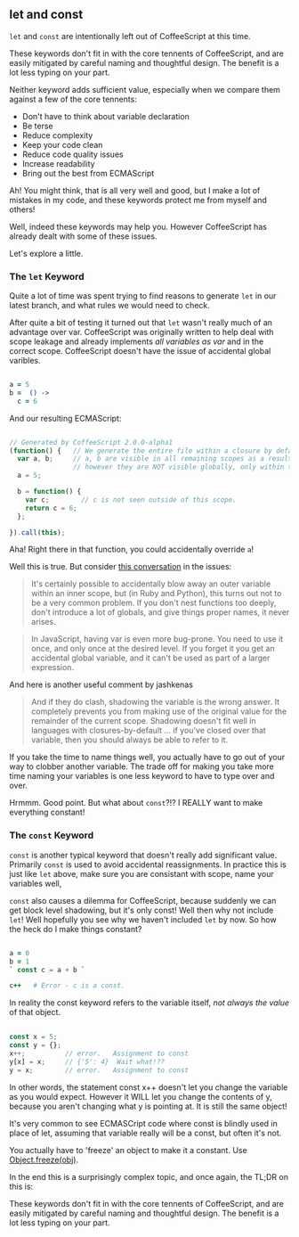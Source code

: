 ##  let and const 

`let` and `const` are intentionally left out of CoffeeScript at this time.

These keywords don't fit in with the core tennents of CoffeeScript, and are easily mitigated by careful naming and thoughtful design. The benefit is a lot less typing on your part.

Neither keyword adds sufficient value, especially when we compare them against a few of the core tennents: 

  * Don't have to think about variable declaration
  * Be terse
  * Reduce complexity
  * Keep your code clean
  * Reduce code quality issues
  * Increase readability
  * Bring out the best from ECMAScript

Ah! You might think, that is all very well and good, but I make a lot of mistakes in my code, and these keywords protect me from myself and others! 

Well, indeed these keywords may help you. However CoffeeScript has already dealt with some of these issues. 

Let's explore a little. 

### The `let` Keyword   

Quite a lot of time was spent trying to find reasons to generate `let` in our latest branch, and what rules we would need to check.

After quite a bit of testing it turned out that `let` wasn't really much of an advantage over var. CoffeeScript was originally written to help deal with scope leakage and already implements _all variables as var_ and in the correct scope. CoffeeScript doesn't have the issue of accidental global varibles.

```coffeescript

a = 5
b =  () ->
  c = 6

```

And our resulting ECMAScript:


```javascript

// Generated by CoffeeScript 2.0.0-alpha1
(function() {   // We generate the entire file within a closure by default, to avoid variabe leakage.
  var a, b;     // a, b are visible in all remaining scopes as a result of closures.
                // however they are NOT visible globally, only within this file / module.
  a = 5;

  b = function() {
    var c;        // c is not seen outside of this scope.
    return c = 6;
  };

}).call(this);

```

Aha!  Right there in that function, you could accidentally override `a`!  

Well this is true. But consider [this conversation](https://github.com/jashkenas/coffeescript/issues/238#issuecomment-153502) in the issues:

> It's certainly possible to accidentally blow away an outer variable within an inner scope, but (in Ruby and Python), this turns out not to be a very common problem. If you don't nest functions too deeply, don't introduce a lot of globals, and give things proper names, it never arises.

> In JavaScript, having var is even more bug-prone. You need to use it once, and only once at the desired level. If you forget it you get an accidental global variable, and it can't be used as part of a larger expression.

And here is another useful comment by jashkenas

> And if they do clash, shadowing the variable is the wrong answer. It completely prevents you from making use of the original value for the remainder of the current scope. Shadowing doesn't fit well in languages with closures-by-default ... if you've closed over that variable, then you should always be able to refer to it.

If you take the time to name things well, you actually have to go out of your way to clobber another variable. The trade off for making you take more time naming your variables is one less keyword to have to type over and over.

Hrmmm. Good point. But what about `const`?!? I REALLY want to make everything constant!

### The `const` Keyword

`const` is another typical keyword that doesn't really add significant value.  Primarily `const` is used to avoid accidental reassignments. In practice this is just like `let` above, make sure you are consistant with scope, name your variables well, 

`const` also causes a dilemma for CoffeeScript, because suddenly we can get block level shadowing, but it's only const!  Well then why not include `let`!  Well hopefully you see why we haven't included `let` by now. So how the heck do I make things constant?

```coffeescript

a = 0
b = 1
` const c = a + b `

c++   # Error - c is a const.

```


In reality the const keyword refers to the variable itself, _not always the value_ of that object. 

```javascript
  
const x = 5;
const y = {};
x++;          // error.   Assignment to const
y[x] = x;     // {'5': 4}  Wait what!??
y = x;        // error.   Assignment to const

```

In other words, the statement const x++ doesn't let you change the variable as you would expect. However it WILL let you change the contents of y, because you aren't changing what y is pointing at. It is still the same object! 

It's very common to see ECMASCript code where const is blindly used in place of let, assuming that variable really will be a const, but often it's not.

You actually have to 'freeze' an object to make it a constant. Use [Object.freeze(obj)](https://developer.mozilla.org/en-US/docs/Web/JavaScript/Reference/Global_Objects/Object/freeze).

In the end this is a surprisingly complex topic, and once again, the TL;DR on this is: 

These keywords don't fit in with the core tennents of CoffeeScript, and are easily mitigated by careful naming and thoughtful design. The benefit is a lot less typing on your part.